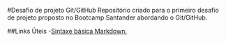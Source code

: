 #Desafio de projeto Git/GitHub
Repositório criado para o primeiro desafio de projeto proposto no Bootcamp Santander abordando o Git/GitHub.

##Links Úteis
 -[Sintaxe básica Markdown.](https://www.markdownguide.org/basic-syntax/)
